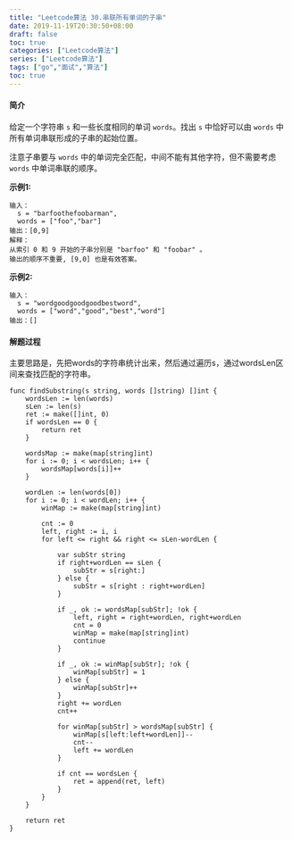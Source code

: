 ```yaml
---
title: "Leetcode算法 30.串联所有单词的子串"
date: 2019-11-19T20:30:50+08:00
draft: false
toc: true
categories: ["Leetcode算法"]
series: ["Leetcode算法"]
tags: ["go","面试","算法"]
toc: true
---
```


#### 简介

给定一个字符串 `s` 和一些长度相同的单词 `words`。找出 `s` 中恰好可以由 `words` 中所有单词串联形成的子串的起始位置。


注意子串要与 `words` 中的单词完全匹配，中间不能有其他字符，但不需要考虑 `words` 中单词串联的顺序。

**示例1:**

``` golang
输入：
  s = "barfoothefoobarman",
  words = ["foo","bar"]
输出：[0,9]
解释：
从索引 0 和 9 开始的子串分别是 "barfoo" 和 "foobar" 。
输出的顺序不重要, [9,0] 也是有效答案。
```

**示例2:**

``` golang
输入：
  s = "wordgoodgoodgoodbestword",
  words = ["word","good","best","word"]
输出：[]
```

#### 解题过程

主要思路是，先把words的字符串统计出来，然后通过遍历s，通过wordsLen区间来查找匹配的字符串。

``` golang
func findSubstring(s string, words []string) []int {
	wordsLen := len(words)
	sLen := len(s)
	ret := make([]int, 0)
	if wordsLen == 0 {
		return ret
	}

	wordsMap := make(map[string]int)
	for i := 0; i < wordsLen; i++ {
		wordsMap[words[i]]++
	}

	wordLen := len(words[0])
	for i := 0; i < wordLen; i++ {
		winMap := make(map[string]int)

		cnt := 0
		left, right := i, i
		for left <= right && right <= sLen-wordLen {

			var subStr string
			if right+wordLen == sLen {
				subStr = s[right:]
			} else {
				subStr = s[right : right+wordLen]
			}

			if _, ok := wordsMap[subStr]; !ok {
				left, right = right+wordLen, right+wordLen
				cnt = 0
				winMap = make(map[string]int)
				continue
			}

			if _, ok := winMap[subStr]; !ok {
				winMap[subStr] = 1
			} else {
				winMap[subStr]++
			}
			right += wordLen
			cnt++

			for winMap[subStr] > wordsMap[subStr] {
				winMap[s[left:left+wordLen]]--
				cnt--
				left += wordLen
			}

			if cnt == wordsLen {
				ret = append(ret, left)
			}
		}
	}

	return ret
}
```